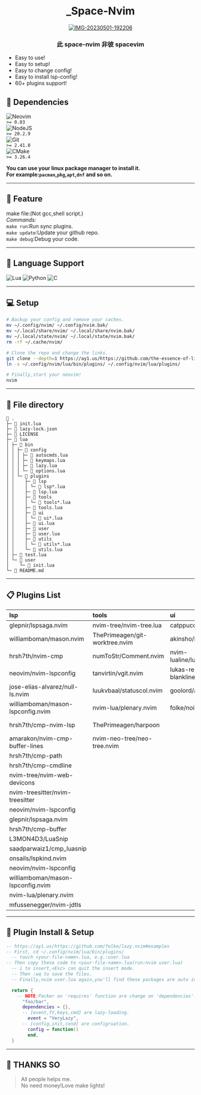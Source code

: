 <div align="center">

# \_Space-Nvim

<a href='https://postimg.cc/QKgRcR6R' target='_blank'><img src='https://i.postimg.cc/QKgRcR6R/IMG-20230501-192206.jpg' border='0' alt='IMG-20230501-192206'/></a>

### 此 space-nvim 非彼 spacevim

</div>

- Easy to use!
- Easy to setup!
- Easy to change config!
- Easy to install lsp-config!
- 60+ plugins support!

## 📡 Dependencies

![Neovim](https://img.shields.io/badge/NeoVim-%2357A143.svg?&style=for-the-badge&logo=neovim&logoColor=white)  
`>= 0.83`  
![NodeJS](https://img.shields.io/badge/node.js-6DA55F?style=for-the-badge&logo=node.js&logoColor=white)  
`>= 20.2.9`  
![Git](https://img.shields.io/badge/git-%23F05033.svg?style=for-the-badge&logo=git&logoColor=white)  
`>= 2.41.0`  
![CMake](https://img.shields.io/badge/CMake-%23008FBA.svg?style=for-the-badge&logo=cmake&logoColor=white)  
`>= 3.26.4`

**You can use your linux package manager to install it.**  
**For example:`pacman`,`pkg`,`apt`,`dnf` and so on.**

---

## 🎉 Feature

make file:(Not gcc,shell script.)  
_Commands:_  
`make run`:Run sync plugins.  
`make update`:Update your github repo.  
`make debug`:Debug your code.

---

## 📖 Language Support

![Lua](https://img.shields.io/badge/lua-%232C2D72.svg?style=for-the-badge&logo=lua&logoColor=white)
![Python](https://img.shields.io/badge/python-3670A0?style=for-the-badge&logo=python&logoColor=ffdd54)
![C](https://img.shields.io/badge/c-%2300599C.svg?style=for-the-badge&logo=c&logoColor=white)

---

## 💻 Setup

```sh
# Backup your config and remove your caches.
mv ~/.config/nvim/ ~/.config/nvim.bak/
mv ~/.local/share/nvim/ ~/.local/share/nvim.bak/
mv ~/.local/state/nvim/ ~/.local/state/nvim.bak/
rm -rf ~/.cache/nvim/

# Clone the repo and change the links.
git clone --depth=1 https://ay1.us/https://github.com/the-essence-of-life/space-nvim/ ~/.config/nvim/
ln -s ~/.config/nvim/lua/bin/plugins/ ~/.config/nvim/lua/plugins/

# Finally,start your neovim!
nvim
```

---

## 📁 File directory

```
 .
├─  init.lua
├─  lazy-lock.json
├─  LICENSE
├─  lua
│ ├─  bin
│ │ ├─  config
│ │ │ ├─  autocmds.lua
│ │ │ ├─  keymaps.lua
│ │ │ ├─  lazy.lua
│ │ │ └─  options.lua
│ │ └─  plugins
│ │    ├─  lsp
│ │    │ └─  lsp*.lua
│ │    ├─  lsp.lua
│ │    ├─  tools
│ │    │ └─  tools*.lua
│ │    ├─  tools.lua
│ │    ├─  ui
│ │    │ └─  ui*.lua
│ │    ├─  ui.lua
│ │    ├─  user
│ │    ├─  user.lua
│ │    ├─  utils
│ │    │ └─  utils*.lua
│ │    └─  utils.lua
│ ├─  test.lua
│ └─  user
│    └─  init.lua
└─  README.md
```

---

## 📋 Plugins List

| lsp                               | tools                          | ui                                  | utils                           |
| :-------------------------------- | :----------------------------- | :---------------------------------- | :------------------------------ |
| glepnir/lspsaga.nvim              | nvim-tree/nvim-tree.lua        | catppuccin/nvim                     | MunifTanjim/nui.nvim            |
| williamboman/mason.nvim           | ThePrimeagen/git-worktree.nvim | akinsho/bufferline.nvim             | nvim-treesitter/nvim-treesitter |
| hrsh7th/nvim-cmp                  | numToStr/Comment.nvim          | nvim-lualine/lualine.nvim           | HiPhish/nvim-ts-rainbow2        |
| neovim/nvim-lspconfig             | tanvirtin/vgit.nvim            | lukas-reineke/indent-blankline.nvim | MunifTanjim/nui.nvim            |
| jose-elias-alvarez/null-ls.nvim   | luukvbaal/statuscol.nvim       | goolord/alpha-nvim                  | rcarriga/nvim-notify            |
| williamboman/mason-lspconfig.nvim | nvim-lua/plenary.nvim          | folke/noice.nvim                    | folke/persistence.nvim          |
| hrsh7th/cmp-nvim-lsp              | ThePrimeagen/harpoon           |                                     | rafamadriz/friendly-snippets    |
| amarakon/nvim-cmp-buffer-lines    | nvim-neo-tree/neo-tree.nvim    |
| hrsh7th/cmp-path                  |
| hrsh7th/cmp-cmdline               |
| nvim-tree/nvim-web-devicons       |
| nvim-treesitter/nvim-treesitter   |
| neovim/nvim-lspconfig             |
| glepnir/lspsaga.nvim              |
| hrsh7th/cmp-buffer                |
| L3MON4D3/LuaSnip                  |
| saadparwaiz1/cmp_luasnip          |
| onsails/lspkind.nvim              |
| neovim/nvim-lspconfig             |
| williamboman/mason-lspconfig.nvim |
| nvim-lua/plenary.nvim             |
| mfussenegger/nvim-jdtls           |

---

## 🔧 Plugin Install & Setup

```lua
-- https://ay1.us/https://github.com/folke/lazy.nvim#examples
-- First, cd ~/.config/nvim/lua/bin/plugins/
  -- touch <your-file-name>.lua, e.g.:user.lua
-- Then copy these code to <your-file-name>.lua(run:nvim user.lua)
  -- i to insert,<Esc> can quit the insert mode.
  -- Then :wq to save the files.
  -- Finally,nvim user.lua again,you'll find these packages are auto installed.

  return {
    -- NOTE:Packer on 'requires' function are change on 'dependencies'.
      "foo/bar",
      dependencies = {},
      -- [event,ft,keys,cmd] are lazy-loading.
        event = "VeryLazy",
      -- [config,init,cond] are configruation.
        config = function()
        end,
  }
```

---

## 👋 THANKS SO

> All people helps me.  
> No need money!Love make lights!
